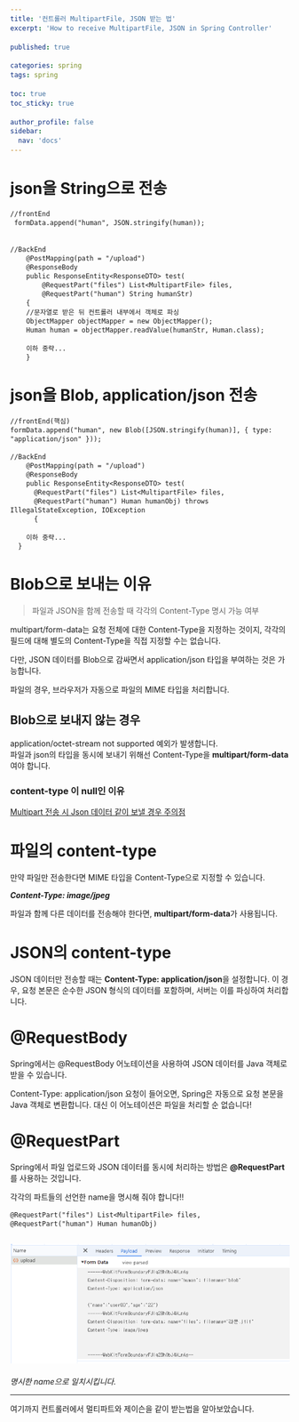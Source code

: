 ```yaml
---
title: '컨트롤러 MultipartFile, JSON 받는 법'
excerpt: 'How to receive MultipartFile, JSON in Spring Controller'

published: true

categories: spring
tags: spring

toc: true
toc_sticky: true

author_profile: false
sidebar:
  nav: 'docs'
---
```


# json을 String으로 전송

```
//frontEnd
 formData.append("human", JSON.stringify(human));


//BackEnd
	@PostMapping(path = "/upload")
	@ResponseBody
	public ResponseEntity<ResponseDTO> test(
		@RequestPart("files") List<MultipartFile> files,
		@RequestPart("human") String humanStr)
	{
    //문자열로 받은 뒤 컨트롤러 내부에서 객체로 파싱
    ObjectMapper objectMapper = new ObjectMapper();
    Human human = objectMapper.readValue(humanStr, Human.class);

    이하 중략...
    }
```

# json을 Blob, application/json 전송

```
//frontEnd(핵심)
formData.append("human", new Blob([JSON.stringify(human)], { type: "application/json" }));

//BackEnd
	@PostMapping(path = "/upload")
	@ResponseBody
	public ResponseEntity<ResponseDTO> test(
	  @RequestPart("files") List<MultipartFile> files,
	  @RequestPart("human") Human humanObj) throws IllegalStateException, IOException
	  {

    이하 중략...
  }
```

# Blob으로 보내는 이유

> 파일과 JSON을 함께 전송할 때 각각의 Content-Type 명시 가능 여부

multipart/form-data는 요청 전체에 대한 Content-Type을 지정하는 것이지, 각각의 필드에 대해 별도의 Content-Type을 직접 지정할 수는 없습니다.

다만, JSON 데이터를 Blob으로 감싸면서 application/json 타입을 부여하는 것은 가능합니다.

파일의 경우, 브라우저가 자동으로 파일의 MIME 타입을 처리합니다.

## Blob으로 보내지 않는 경우

application/octet-stream not supported 예외가 발생합니다.  
파일과 json의 타입을 동시에 보내기 위해선
Content-Type을 **multipart/form-data** 여야 합니다.

### content-type 이 null인 이유

[Multipart 전송 시 Json 데이터 같이 보낼 경우 주의점](https://treecode.tistory.com/117)

# 파일의 content-type

만약 파일만 전송한다면 MIME 타입을 Content-Type으로 지정할 수 있습니다.

**_Content-Type: image/jpeg_**

파일과 함께 다른 데이터를 전송해야 한다면, **multipart/form-data**가 사용됩니다.

# JSON의 content-type

JSON 데이터만 전송할 때는 **Content-Type: application/json**을 설정합니다. 이 경우, 요청 본문은 순수한 JSON 형식의 데이터를 포함하며, 서버는 이를 파싱하여 처리합니다.

# @RequestBody

Spring에서는 @RequestBody 어노테이션을 사용하여 JSON 데이터를 Java 객체로 받을 수 있습니다.

Content-Type: application/json 요청이 들어오면, Spring은 자동으로 요청 본문을 Java 객체로 변환합니다.
대신 이 어노테이션은 파일을 처리할 순 없습니다!

# @RequestPart

Spring에서 파일 업로드와 JSON 데이터를 동시에 처리하는 방법은 **@RequestPart**를 사용하는 것입니다.

각각의 파트들의 선언한 name을 명시해 줘야 합니다!!

```
@RequestPart("files") List<MultipartFile> files,
@RequestPart("human") Human humanObj)
```

## ![](../../images/2024-08-25/2024-08-25-23-29-33.png)

_명시한 name으로 일치시킵니다._

---

여기까지 컨트롤러에서 멀티파트와 제이슨을 같이 받는법을 알아보았습니다.
